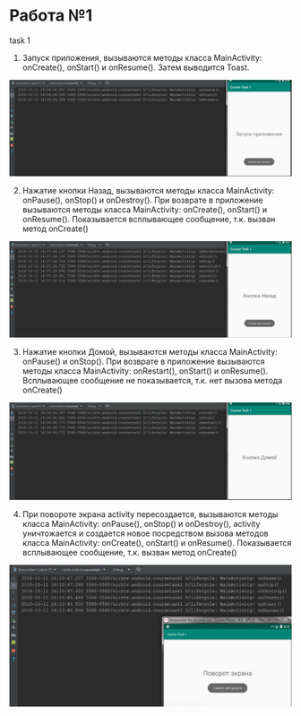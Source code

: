 # Работа №1
task 1

1. Запуск приложения, вызываются методы класса MainActivity: onCreate(), onStart() и onResume().
Затем выводится Toast.

<img src="https://github.com/nicktv92/CourseTask1/blob/master/task_1_1.jpg" /> 

2. Нажатие кнопки Назад, вызываются методы класса MainActivity: onPause(), onStop() и onDestroy(). 
При возврате в приложение вызываются методы класса MainActivity: onCreate(), onStart() и onResume(). 
Показывается всплывающее сообщение, т.к. вызван метод onCreate()

<img src="https://github.com/nicktv92/CourseTask1/blob/master/task_1_2.jpg" /> 

3. Нажатие кнопки Домой, вызываются методы класса MainActivity: onPause() и onStop(). 
При возврате в приложение вызываются методы класса MainActivity: onRestart(), onStart() и onResume().
Всплывающее сообщение не показывается, т.к. нет вызова метода onCreate()

<img src="https://github.com/nicktv92/CourseTask1/blob/master/task_1_3.jpg" /> 

4. При повороте экрана activity пересоздается, вызываются методы класса MainActivity: onPause(), onStop() и onDestroy(), 
activity уничтожается и создается новое посредством вызова методов класса MainActivity: onCreate(), onStart() и onResume().
Показывается всплывающее сообщение, т.к. вызван метод onCreate()

<img src="https://github.com/nicktv92/CourseTask1/blob/master/task_1_4.jpg" /> 
